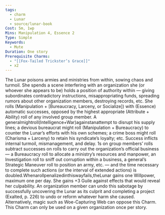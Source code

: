 ```yaml
---
tags:
  - charm
  - Lunar
  - source/lunar-book
Cost: 5m, 1wp
Mins: Manipulation 4, Essence 2
Type: Simple
Keywords:
  - Mute
Duration: One story
Prerequisite Charms:
  - "[[Fox-Tailed Trickster’s Grace]]"
  - x2
---
```

The Lunar poisons armies and ministries from within, sowing chaos and turmoil. She spends a scene interfering with an organization she (or whoever she appears to be) holds a position of authority within — giving subordinates contradictory instructions, misappropriating funds, spreading rumors about other organization members, destroying records, etc. She rolls (Manipulation + [Bureaucracy, Larceny, or Socialize]) with (Essence) automatic successes, opposed by the highest appropriate (Attribute + Ability) roll of any involved group member. A generalmightroll(Intelligence+War)againstanattempt to disrupt his supply lines; a devious bureaucrat might roll (Manipulation + Bureaucracy) to counter the Lunar’s efforts with his own schemes; a crime boss might roll (Charisma + Larceny) to retain his syndicate’s loyalty; etc. Success inflicts internal turmoil, mismanagement, and delay. 1s on group members’ rolls subtract successes on rolls to carry out the organization’s official business — a Bureaucracy roll to allocate a ministry’s resources and manpower, an Investigation roll to sniff out corruption within a business, a general’s Strategic Maneuver roll to position an army, etc. — and the time necessary to complete such actions (or the interval of extended actions) is doubled.Whenarollpenalizedinthiswayfails,theLunar gains one Willpower, maximum one per day. She gains +3 Guile against effects that would reveal her culpability. An organization member can undo this sabotage by successfully uncovering the Lunar as its culprit and completing a project (Exalted, p. 226) to undo or reform whatever harm she caused. Alternatively, magic such as Woe-Capturing Web can oppose this Charm. This Charm can only be used on a given organization once per story.